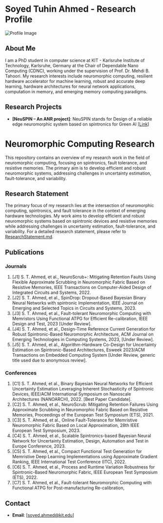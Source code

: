 # Soyed Tuhin Ahmed - Research Profile

![Profile Image](profile_image.jpg)

## About Me

I am a PhD student in computer science at KIT - Karlsruhe Institute of Technology, Karlsruhe, Germany at the Chair of Dependable Nano Computing (CDNC), working under the supervision of Prof. Dr. Mehdi B. Tahoori. My research interests include neuromorphic computing, resilient hardware accelerator for machine learning, robust and accurate deep learning, hardware architectures for neural network applications, computation in memory, and emerging memory computing paradigms.

## Research Projects

- **[NeuSPIN – An ANR project]**: NeuSPIN stands for Design of a reliable edge neuromorphic system based on spintronics for Green AI [[Link]](https://www.spintec.fr/neuspin-an-anr-project/)

# Neuromorphic Computing Research

This repository contains an overview of my research work in the field of neuromorphic computing, focusing on spintronics, fault tolerance, and resistive memories. The primary aim is to develop efficient and robust neuromorphic systems, addressing challenges in uncertainty estimation, fault-tolerance, and variability.

## Research Statement

The primary focus of my research lies at the intersection of neuromorphic computing, spintronics, and fault tolerance in the context of emerging hardware technologies. My work aims to develop efficient and robust neuromorphic systems based on spintronic devices and resistive memories while addressing challenges in uncertainty estimation, fault-tolerance, and variability. For a detailed research statement, please refer to [ResearchStatement.md](ResearchStatement.md).

## Publications

### Journals

1. [J1] S. T. Ahmed, et al., NeuroScrub+: Mitigating Retention Faults Using Flexible Approximate Scrubbing in Neuromorphic Fabric Based on Resistive Memories, IEEE Transactions on Computer-Aided Design of Integrated Circuits and Systems, 2022.
2. [J2] S. T. Ahmed, et al., SpinDrop: Dropout-Based Bayesian Binary Neural Networks with spintronic Implementation, IEEE Journal on Emerging and Selected Topics in Circuits and Systems, 2023.
3. [J3] S. T. Ahmed, et al., Fault-tolerant Neuromorphic Computing with Memristors Using Functional ATPG for Efficient Re-calibration, IEEE Design and Test, 2023 [Under Review].
4. [J4] S. T. Ahmed, et al., Design-Time Reference Current Generation for Robust Spintronic-Based Neuromorphic Architecture, ACM Journal on Emerging Technologies in Computing Systems, 2023, [Under Review].
5. [J5] S. T. Ahmed, et al., Algorithm-Hardware Co-Design for Uncertainty Estimation on Spintronic-Based Architectures, Esweek 2023/ACM Transactions on Embedded Computing System [Under Review, generic title used due to anonymous review].

### Conferences

1. [C1] S. T. Ahmed, et al., Binary Bayesian Neural Networks for Efficient Uncertainty Estimation Leveraging Inherent Stochasticity of Spintronic Devices, IEEE/ACM International Symposium on Nanoscale Architectures (NANOARCH), 2022. [Best Paper Candidate].
2. [C2] S. T. Ahmed, et al., NeuroScrub: Mitigating Retention Failures Using Approximate Scrubbing in Neuromorphic Fabric Based on Resistive Memories, Proceedings of the European Test Symposium (ETS), 2021.
3. [C3] S. T. Ahmed, et al., Online Fault-Tolerance for Memristive Neuromorphic Fabric Based on Local Approximation, 28th IEEE European Test Symposium, 2023.
4. [C4] S. T. Ahmed, et al., Scalable Spintronics-based Bayesian Neural Network for Uncertainty Estimation, Design, Automation and Test in Europe Conference, 2023.
5. [C5] S. T. Ahmed, et al., Compact Functional Test Generation for Memristive Deep Learning Implementations using Approximate Gradient Ranking, IEEE International Test Conference (ITC), 2022.
6. [C6] S. T. Ahmed, et al., Process and Runtime Variation Robustness for Spintronic-Based Neuromorphic Fabric, IEEE European Test Symposium (ETS), 2022.
7. [C7] S. T. Ahmed, et al., Fault-tolerant Neuromorphic Computing with Functional ATPG for Post-manufacturing Re-calibration, 


## Contact

- **Email**: [soyed.ahmed@kit.edu]
